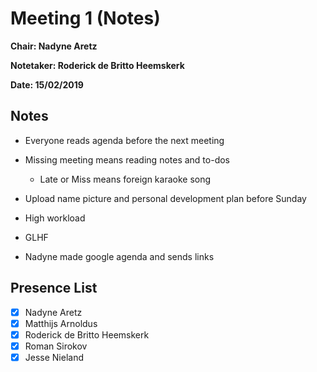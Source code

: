 # Meeting 1 (Notes)
**Chair: Nadyne Aretz**

**Notetaker: Roderick de Britto Heemskerk**

**Date: 15/02/2019**

## Notes
- Everyone reads agenda before the next meeting

- Missing meeting means reading notes and to-dos
  - Late or Miss means foreign karaoke song

- Upload name picture and personal development plan before Sunday

- High workload

- GLHF

- Nadyne made google agenda and sends links


## Presence List
* [x] Nadyne Aretz 
* [x] Matthijs Arnoldus
* [x] Roderick de Britto Heemskerk
* [x] Roman Sirokov
* [x] Jesse Nieland
